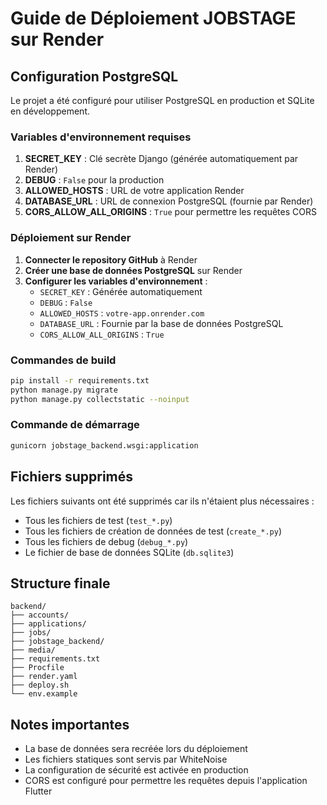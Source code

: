 # Guide de Déploiement JOBSTAGE sur Render

## Configuration PostgreSQL

Le projet a été configuré pour utiliser PostgreSQL en production et SQLite en développement.

### Variables d'environnement requises

1. **SECRET_KEY** : Clé secrète Django (générée automatiquement par Render)
2. **DEBUG** : `False` pour la production
3. **ALLOWED_HOSTS** : URL de votre application Render
4. **DATABASE_URL** : URL de connexion PostgreSQL (fournie par Render)
5. **CORS_ALLOW_ALL_ORIGINS** : `True` pour permettre les requêtes CORS

### Déploiement sur Render

1. **Connecter le repository GitHub** à Render
2. **Créer une base de données PostgreSQL** sur Render
3. **Configurer les variables d'environnement** :
   - `SECRET_KEY` : Générée automatiquement
   - `DEBUG` : `False`
   - `ALLOWED_HOSTS` : `votre-app.onrender.com`
   - `DATABASE_URL` : Fournie par la base de données PostgreSQL
   - `CORS_ALLOW_ALL_ORIGINS` : `True`

### Commandes de build

```bash
pip install -r requirements.txt
python manage.py migrate
python manage.py collectstatic --noinput
```

### Commande de démarrage

```bash
gunicorn jobstage_backend.wsgi:application
```

## Fichiers supprimés

Les fichiers suivants ont été supprimés car ils n'étaient plus nécessaires :
- Tous les fichiers de test (`test_*.py`)
- Tous les fichiers de création de données de test (`create_*.py`)
- Tous les fichiers de debug (`debug_*.py`)
- Le fichier de base de données SQLite (`db.sqlite3`)

## Structure finale

```
backend/
├── accounts/
├── applications/
├── jobs/
├── jobstage_backend/
├── media/
├── requirements.txt
├── Procfile
├── render.yaml
├── deploy.sh
└── env.example
```

## Notes importantes

- La base de données sera recréée lors du déploiement
- Les fichiers statiques sont servis par WhiteNoise
- La configuration de sécurité est activée en production
- CORS est configuré pour permettre les requêtes depuis l'application Flutter

